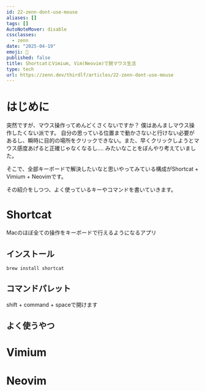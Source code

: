 ```yaml
---
id: 22-zenn-dont-use-mouse
aliases: []
tags: []
AutoNoteMover: disable
cssclasses:
  - zenn
date: "2025-04-19"
emoji: 🐀
published: false
title: ShortcatとVimium, Vim(Neovim)で脱マウス生活
type: tech
url: https://zenn.dev/thirdlf/articles/22-zenn-dont-use-mouse
---
```

# はじめに
突然ですが、マウス操作ってめんどくさくないですか？
僕はあんましマウス操作したくない派です。
自分の思っている位置まで動かさないと行けない必要があるし、瞬時に目的の場所をクリックできない。また、早くクリックしようとマウス感度あげると正確じゃなくなるし....
みたいなことをぼんやり考えていました。

そこで、全部キーボードで解決したいなと思いやってみている構成がShortcat + Vimium + Neovimです。

その紹介をしつつ、よく使っているキーやコマンドを書いていきます。
# Shortcat
Macのほぼ全ての操作をキーボードで行えるようになるアプリ

## インストール
```
brew install shortcat
```

## コマンドパレット
shift + command + spaceで開けます

## よく使うやつ

# Vimium
# Neovim

